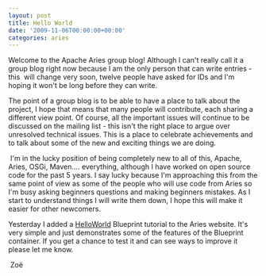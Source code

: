 ```yaml
---
layout: post
title: Hello World
date: '2009-11-06T00:00:00+00:00'
categories: aries
---
```

<p>Welcome to the Apache Aries group blog! Although I can't really call it a group blog right now because I am the only person that can write entries - this&nbsp; will change very soon, twelve people have asked for IDs and I'm hoping it won't be long before they can write.</p><p>The point of a group blog is to be able to have a place to talk about the project, I hope that means that many people will contribute, each sharing a different view point. Of course, all the important issues will continue to be discussed on the mailing list - this isn't the right place to argue over unresolved technical issues. This is a place to celebrate achievements and to talk about some of the new and exciting things we are doing.<br /></p><p>&nbsp;I'm in the lucky position of being completely new to all of this, Apache, Aries, OSGi, Maven.... everything, although I have worked on open source code for the past 5 years. I say lucky because I'm approaching this from the same point of view as some of the people who will use code from Aries so I'm busy asking beginners questions and making beginners mistakes. As I start to understand things I will write them down, I hope this will make it easier for other newcomers.&nbsp;</p><p>Yesterday I added a <a href="http://incubator.apache.org/aries/tutorials.html">HelloWorld</a> Blueprint tutorial to the Aries website. It's very simple and just demonstrates some of the features of the Blueprint container. If you get a chance to test it and can see ways to improve it please let me know. </p><p>&nbsp;Zoë<br /></p><p>&nbsp;</p><p><br /></p><p>&nbsp;</p><p><br /></p>
